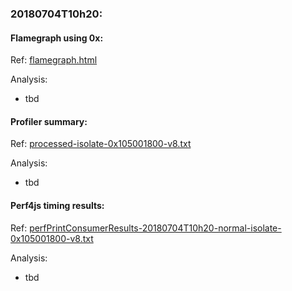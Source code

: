 ### 20180704T10h20:

#### Flamegraph using 0x:
Ref: [flamegraph.html](./flamegraph.html)

Analysis:
- tbd

#### Profiler summary: 
Ref: [processed-isolate-0x105001800-v8.txt](./processed-isolate-0x105001800-v8.txt)

Analysis:
- tbd

#### Perf4js timing results: 
Ref: [perfPrintConsumerResults-20180704T10h20-normal-isolate-0x105001800-v8.txt](./perfPrintConsumerResults-20180704T10h20-normal-isolate-0x105001800-v8.txt)

Analysis:
- tbd
